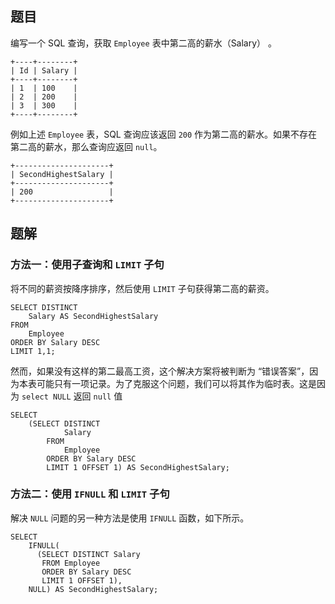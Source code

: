 ## 题目

编写一个 SQL 查询，获取 `Employee` 表中第二高的薪水（Salary） 。

```
+----+--------+
| Id | Salary |
+----+--------+
| 1  | 100    |
| 2  | 200    |
| 3  | 300    |
+----+--------+
```

例如上述 `Employee` 表，SQL 查询应该返回 `200` 作为第二高的薪水。如果不存在第二高的薪水，那么查询应返回 `null`。

```
+---------------------+
| SecondHighestSalary |
+---------------------+
| 200                 |
+---------------------+
```

## 题解

### 方法一：使用子查询和 `LIMIT` 子句

将不同的薪资按降序排序，然后使用 `LIMIT` 子句获得第二高的薪资。

```mysql
SELECT DISTINCT
    Salary AS SecondHighestSalary
FROM
    Employee
ORDER BY Salary DESC
LIMIT 1,1;
```

然而，如果没有这样的第二最高工资，这个解决方案将被判断为 “错误答案”，因为本表可能只有一项记录。为了克服这个问题，我们可以将其作为临时表。这是因为 `select NULL` 返回 `null` 值

```mysql
SELECT
    (SELECT DISTINCT
            Salary
        FROM
            Employee
        ORDER BY Salary DESC
        LIMIT 1 OFFSET 1) AS SecondHighestSalary;
```

### 方法二：使用 `IFNULL` 和 `LIMIT` 子句

解决 `NULL` 问题的另一种方法是使用 `IFNULL` 函数，如下所示。

```mysql
SELECT
    IFNULL(
      (SELECT DISTINCT Salary
       FROM Employee
       ORDER BY Salary DESC
       LIMIT 1 OFFSET 1),
    NULL) AS SecondHighestSalary;
```
